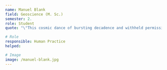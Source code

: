 ```yaml
---
name: Manuel Blank
field: Geoscience (M. Sc.)
semester: 2.
role: Student
quote: "\"This cosmic dance of bursting decadence and withheld permissions twists all our arms collectively, but if sweetness can win, and it can, then I'll still be here tomorrow to high-five you yesterday, my friend. Peace.\"  Tart Toter"

# Role
responsible: Human Practice 
helped: 

# Image
image: /manuel-blank.jpg
---
```

